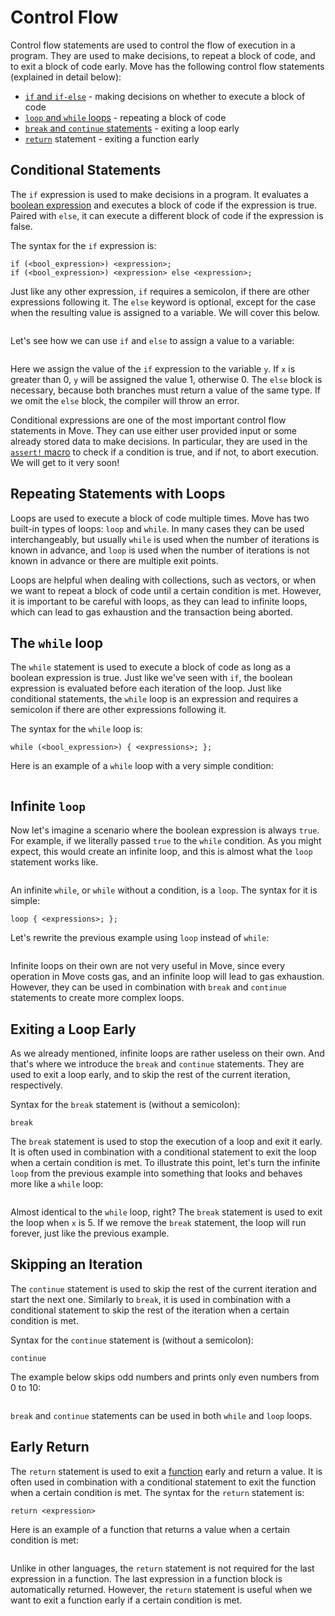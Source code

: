 # Control Flow

<!--

Chapter: Basic Syntax
Goal: Introduce control flow statements.
Notes:
    - if/else is an expression
    - while () {} loop
    - continue and break
    - loop {}
    - infinite loop is possible but will lead to gas exhaustion
    - return keyword
    - if is an expression and as such requires a semicolon (!!!)

Links:
    - reference (control flow)
    - coding conventions (control flow)

 -->

Control flow statements are used to control the flow of execution in a program. They are used to
make decisions, to repeat a block of code, and to exit a block of code early. Move has the following
control flow statements (explained in detail below):

- [`if` and `if-else`](#conditional-statements) - making decisions on whether to execute a block of
  code
- [`loop` and `while` loops](#repeating-statements-with-loops) - repeating a block of code
- [`break` and `continue` statements](#exiting-a-loop-early) - exiting a loop early
- [`return`](#return) statement - exiting a function early

## Conditional Statements

The `if` expression is used to make decisions in a program. It evaluates a
[boolean expression](./expression.md#literals) and executes a block of code if the expression is
true. Paired with `else`, it can execute a different block of code if the expression is false.

The syntax for the `if` expression is:

```move
if (<bool_expression>) <expression>;
if (<bool_expression>) <expression> else <expression>;
```

Just like any other expression, `if` requires a semicolon, if there are other expressions following
it. The `else` keyword is optional, except for the case when the resulting value is assigned to a
variable. We will cover this below.

```move
```

Let's see how we can use `if` and `else` to assign a value to a variable:

```move
```

Here we assign the value of the `if` expression to the variable `y`. If `x` is greater than 0, `y`
will be assigned the value 1, otherwise 0. The `else` block is necessary, because both branches must
return a value of the same type. If we omit the `else` block, the compiler will throw an error.

<!-- TODO: add an error -->

Conditional expressions are one of the most important control flow statements in Move. They can use
either user provided input or some already stored data to make decisions. In particular, they are
used in the [`assert!` macro](./assert-and-abort.md) to check if a condition is true, and if not, to
abort execution. We will get to it very soon!

## Repeating Statements with Loops

Loops are used to execute a block of code multiple times. Move has two built-in types of loops:
`loop` and `while`. In many cases they can be used interchangeably, but usually `while` is used when
the number of iterations is known in advance, and `loop` is used when the number of iterations is
not known in advance or there are multiple exit points.

Loops are helpful when dealing with collections, such as vectors, or when we want to repeat a block
of code until a certain condition is met. However, it is important to be careful with loops, as they
can lead to infinite loops, which can lead to gas exhaustion and the transaction being aborted.

## The `while` loop

The `while` statement is used to execute a block of code as long as a boolean expression is true.
Just like we've seen with `if`, the boolean expression is evaluated before each iteration of the
loop. Just like conditional statements, the `while` loop is an expression and requires a semicolon
if there are other expressions following it.

The syntax for the `while` loop is:

```move
while (<bool_expression>) { <expressions>; };
```

Here is an example of a `while` loop with a very simple condition:

```move
```

## Infinite `loop`

Now let's imagine a scenario where the boolean expression is always `true`. For example, if we
literally passed `true` to the `while` condition. As you might expect, this would create an infinite
loop, and this is almost what the `loop` statement works like.

```move
```

An infinite `while`, or `while` without a condition, is a `loop`. The syntax for it is simple:

```move
loop { <expressions>; };
```

Let's rewrite the previous example using `loop` instead of `while`:

```move
```

<!-- TODO: that's a weak point lmao -->

Infinite loops on their own are not very useful in Move, since every operation in Move costs gas,
and an infinite loop will lead to gas exhaustion. However, they can be used in combination with
`break` and `continue` statements to create more complex loops.

## Exiting a Loop Early

As we already mentioned, infinite loops are rather useless on their own. And that's where we
introduce the `break` and `continue` statements. They are used to exit a loop early, and to skip the
rest of the current iteration, respectively.

Syntax for the `break` statement is (without a semicolon):

```move
break
```

The `break` statement is used to stop the execution of a loop and exit it early. It is often used in
combination with a conditional statement to exit the loop when a certain condition is met. To
illustrate this point, let's turn the infinite `loop` from the previous example into something that
looks and behaves more like a `while` loop:

```move
```

Almost identical to the `while` loop, right? The `break` statement is used to exit the loop when `x`
is 5. If we remove the `break` statement, the loop will run forever, just like the previous example.

## Skipping an Iteration

The `continue` statement is used to skip the rest of the current iteration and start the next one.
Similarly to `break`, it is used in combination with a conditional statement to skip the rest of the
iteration when a certain condition is met.

Syntax for the `continue` statement is (without a semicolon):

```move
continue
```

The example below skips odd numbers and prints only even numbers from 0 to 10:

```move
```

`break` and `continue` statements can be used in both `while` and `loop` loops.

## Early Return

The `return` statement is used to exit a [function](./function.md) early and return a value. It is
often used in combination with a conditional statement to exit the function when a certain condition
is met. The syntax for the `return` statement is:

```move
return <expression>
```

Here is an example of a function that returns a value when a certain condition is met:

```move
```

Unlike in other languages, the `return` statement is not required for the last expression in a
function. The last expression in a function block is automatically returned. However, the `return`
statement is useful when we want to exit a function early if a certain condition is met.
